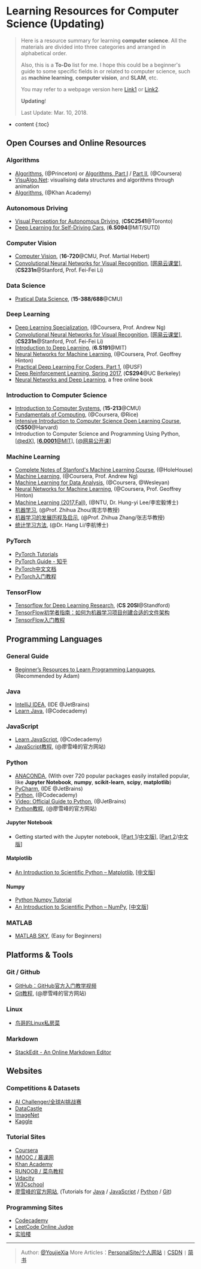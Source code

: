 
# Learning Resources for Computer Science (Updating)




> Here is a resource summary for learning **computer science**. All the materials are divided into three categories and arranged in alphabetical order. 
>
> Also, this is a **To-Do** list for me. I hope this could be a beginner's guide to some specific fields in or related to  computer science, such as **machine learning**, **computer vision**, and **SLAM**, etc.
> 
> You may refer to a webpage version here [Link1](https://youjiexia.github.io/2017/04/19/Learning-Resources-for-Computer-Science/) or [Link2](https://youjiexia.github.io/CS-Learning-Resources/).
> 
> **Updating**!
> 
> Last Update: Mar. 10, 2018.


* content
{:toc}





## Open Courses and Online Resources

### Algorithms
- [Algorithms](http://algs4.cs.princeton.edu/), (@Princeton) or [Algorithms, Part I](https://www.coursera.org/learn/algorithms-part1) /  [Part II](https://www.coursera.org/learn/algorithms-part2), (@Coursera)
- [VisuAlgo.Net](https://visualgo.net/en): visualising data structures and algorithms through animation
- [Algorithms](https://www.khanacademy.org/computing/computer-science/algorithms), (@Khan Academy)

### Autonomous Driving
- [Visual Perception for Autonomous Driving](http://www.cs.toronto.edu/~urtasun/courses/CSC2541/CSC2541_Winter16.html), (**CSC2541**@Toronto)
- [Deep Learning for Self-Driving Cars](http://selfdrivingcars.mit.edu), (**6.S094**@MIT/SUTD)


### Computer Vision
- [Computer Vision](http://www.andrew.cmu.edu/course/16-720/), (**16-720**@CMU, Prof. Martial Hebert)
- [Convolutional Neural Networks for Visual Recognition](http://cs231n.stanford.edu), [[网易云课堂](http://study.163.com/course/courseMain.htm?courseId=1003223001)], (**CS231n**@Stanford, Prof. Fei-Fei Li)

### Data Science
- [Pratical Data Science](http://www.datasciencecourse.org/), (**15-388/688**@CMU)

### Deep Learning
- [Deep Learning Specialization](https://www.coursera.org/specializations/deep-learning), (@Coursera, Prof. Andrew Ng)
- [Convolutional Neural Networks for Visual Recognition](http://cs231n.stanford.edu), [[网易云课堂](http://study.163.com/course/courseMain.htm?courseId=1003223001)], (**CS231n**@Stanford, Prof. Fei-Fei Li)
- [Introduction to Deep Learning](http://introtodeeplearning.com/index.html), (**6.S191**@MIT)
- [Neural Networks for Machine Learning](https://www.coursera.org/learn/neural-networks), (@Coursera, Prof. Geoffrey Hinton)
- [Practical Deep Learning For Coders, Part 1](http://course.fast.ai/index.html), (@USF)
- [Deep Reinforcement Learning, Spring 2017](http://rll.berkeley.edu/deeprlcourse/), (**CS294**@UC Berkeley)
- [Neural Networks and Deep Learning](http://neuralnetworksanddeeplearning.com/index.html), a free online book


### Introduction to Computer Science
- [Introduction to Computer Systems](https://www.cs.cmu.edu/~213/index.html), (**15-213**@CMU)
- [Fundamentals of Computing](https://www.coursera.org/specializations/computer-fundamentals), (@Coursera, @Rice)
- [Intensive Introduction to Computer Science Open Learning Course](https://cs50.harvard.edu/weeks), (**CS50**@Harvard)
- Introduction to Computer Science and Programming Using Python, [[@edX](https://www.edx.org/course/introduction-computer-science-mitx-6-00-1x-10#!)], [[**6.0001**@MIT](https://ocw.mit.edu/courses/electrical-engineering-and-computer-science/6-0001-introduction-to-computer-science-and-programming-in-python-fall-2016/index.htm)], [[@网易公开课](http://open.163.com/special/opencourse/bianchengdaolun.html)]

### Machine Learning
- [Complete Notes of Stanford's Machine Learning Course](http://www.holehouse.org/mlclass/index.html), (@HoleHouse)
- [Machine Learning](https://www.coursera.org/learn/machine-learning), (@Coursera, Prof. Andrew Ng)
- [Machine Learning for Data Analysis](https://www.coursera.org/learn/machine-learning-data-analysis), (@Coursera, @Wesleyan)
- [Neural Networks for Machine Learning](https://www.coursera.org/learn/neural-networks), (@Coursera, Prof. Geoffrey Hinton)
- [Machine Learning (2017,Fall)](http://speech.ee.ntu.edu.tw/~tlkagk/courses_ML17.html), (@NTU, Dr. Hung-yi Lee/李宏毅博士)
- [机器学习](https://book.douban.com/subject/26708119/), (@Prof. Zhihua Zhou/周志华教授)
- [机器学习的发展历程及启示](http://mt.sohu.com/20170326/n484898474.shtml), (@Prof. Zhihua Zhang/张志华教授)
- [统计学习方法](https://book.douban.com/subject/10590856/), (@Dr. Hang Li/李航博士)


### PyTorch
- [PyTorch Tutorials](https://github.com/chenyuntc/pytorch-book)
- [PyTorch Guide - 知乎](https://zhuanlan.zhihu.com/p/26670032)
- [PyTorch中文文档](http://pytorch-cn.readthedocs.io/zh/latest/)
- [PyTorch入门教程](https://morvanzhou.github.io/tutorials/machine-learning/torch/)


### TensorFlow
- [Tensorflow for Deep Learning Research](http://web.stanford.edu/class/cs20si/index.html), (**CS 20SI**@Standford)
- [TensorFlow初学者指南：如何为机器学习项目创建合适的文件架构](https://mp.weixin.qq.com/s?__biz=MzA3MzI4MjgzMw==&mid=2650726048&idx=1&sn=492ccde81a2ca2a344f995c5f92a3107&chksm=871b1adeb06c93c87b81f9c6a9e6e041e01a2885949d16e8a7e758a26a0237421b59257de7a4&mpshare=1&scene=1&srcid=04302CkKlQxEW1SKu1lvTtcc&key=c9ae00cb2e00c8e8d2617194d0069ed95f2478e55d55de759e8fa0716800107b81366e564ed7e28a157342e083b7d7ec4d151376fe0db3c19eef556c9d15945be8ea49770b08cbb4f9d3a6799a02fcb6&ascene=0&uin=MTA0MDA5MTMwMw%3D%3D&devicetype=iMac+MacBookPro11%2C4+OSX+OSX+10.11.6+build(15G1421)&version=12020110&nettype=WIFI&fontScale=100&pass_ticket=Z6eFtF9%2B8uZcT8c1EnvoXMh%2BVdS7%2B7YjXXJ68IGu2xLz35jNKc0MKihKUY%2FbB4Dk)
- [TensorFlow入门教程](https://morvanzhou.github.io/tutorials/machine-learning/tensorflow/)



## Programming Languages
### General Guide
- [Beginner’s Resources to Learn Programming Languages](https://www.vodien.com/blog/education/beginners-resources-to-learn-programming-languages.php), (Recommended by Adam)

### Java
- [IntelliJ IDEA](https://www.jetbrains.com/idea/), (IDE @JetBrains)
- [Learn Java](https://www.codecademy.com/en/courses/learn-java), (@Codecademy)

### JavaScript
- [Learn JavaScript](https://www.codecademy.com/learn/learn-javascript), (@Codecademy)
- [JavaScript教程](http://www.liaoxuefeng.com/wiki/001434446689867b27157e896e74d51a89c25cc8b43bdb3000), (@廖雪峰的官方网站)

### Python
- [ANACONDA](https://www.continuum.io/downloads/), (With over 720 popular packages easily installed  popular, like **Jupyter Notebook**, **numpy**, **scikit-learn**, **scipy**, **matplotlib**)
- [PyCharm](https://www.jetbrains.com/pycharm/), (IDE @JetBrains)
- [Python](https://www.codecademy.com/learn/python), (@Codecademy)
- [Video: Official Guide to Python](http://v.qq.com/vplus/8b0c0b53f338d17267d5bd9617482a49/foldervideos/2dq0001010wz5wm), (@JetBrains)
- [Python教程](http://www.liaoxuefeng.com/wiki/0014316089557264a6b348958f449949df42a6d3a2e542c000), (@廖雪峰的官方网站)

#### Jupyter Notebook
- Getting started with the Jupyter notebook, [[Part 1](https://www.packtpub.com/books/content/getting-started-jupyter-notebook-part-1)/[中文版](http://codingpy.com/article/getting-started-with-jupyter-notebook-part-1/)], [[Part 2](https://www.packtpub.com/books/content/getting-started-jupyter-notebook-part-2)/[中文版](http://codingpy.com/article/getting-started-with-jupyter-notebook-part-2/)]


#### Matplotlib
- [An Introduction to Scientific Python – Matplotlib](http://www.datadependence.com/2016/04/scientific-python-matplotlib/), [[中文版](http://codingpy.com/article/a-quick-intro-to-matplotlib/)]

#### Numpy
- [Python Numpy Tutorial](http://cs231n.github.io/python-numpy-tutorial/)
- [An Introduction to Scientific Python – NumPy](http://www.datadependence.com/2016/05/scientific-python-numpy/), [[中文版](http://codingpy.com/article/an-introduction-to-numpy/)]

### MATLAB
- [MATLAB SKY](http://www.kui4.com/freev.html), (Easy for Beginners) 





## Platforms & Tools
###  Git / Github
- [GitHub：GitHub官方入门教学视频](http://www.stuq.org/course/969/study) 
- [Git教程](http://www.liaoxuefeng.com/wiki/0013739516305929606dd18361248578c67b8067c8c017b000), (@廖雪峰的官方网站)

### Linux
- [鸟哥的Linux私房菜](http://cn.linux.vbird.org/linux_basic/linux_basic.php)

### Markdown
- [StackEdit - An Online Markdown Editor](https://stackedit.io/)





## Websites
### Competitions & Datasets
- [AI Challenger/全球AI挑战赛](challenger.ai)
- [DataCastle](http://www.pkbigdata.com)
- [ImageNet](http://image-net.org)
- [Kaggle](https://www.kaggle.com)


### Tutorial Sites
- [Coursera](https://www.coursera.org)
- [IMOOC / 慕课网](http://www.imooc.com)
- [Khan Academy](https://www.khanacademy.org)
- [RUNOOB / 菜鸟教程](http://www.runoob.com)
- [Udacity](https://cn.udacity.com)
- [W3Cschool](http://www.w3cschool.cn)
- [廖雪峰的官方网站](http://www.liaoxuefeng.com), (Tutorials for [Java](http://www.liaoxuefeng.com/webpage/java) / [JavaScript](http://www.liaoxuefeng.com/wiki/001434446689867b27157e896e74d51a89c25cc8b43bdb3000) / [Python](http://www.liaoxuefeng.com/wiki/0014316089557264a6b348958f449949df42a6d3a2e542c000) / [Git](http://www.liaoxuefeng.com/wiki/0013739516305929606dd18361248578c67b8067c8c017b000))

### Programming Sites
- [Codecademy](https://www.codecademy.com)
- [LeetCode Online Judge](https://leetcode.com)
- [实验楼](https://www.shiyanlou.com)



----

> Author: [@YoujieXia](http://youjiexia.github.io/) More Articles：[PersonalSite/个人网站](http://youjiexia.github.io/) `|` [CSDN](http://blog.csdn.net/cxsydjn) `|` [简书](http://www.jianshu.com/users/c357c55f62dc/timeline)   




